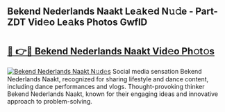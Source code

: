 ## Bekend Nederlands Naakt Le𝚊k𝚎d N𝚞𝚍e - Part-ZDT Vid𝚎o Le𝚊ks Photos GwfID

# <h2><a href="http://fb1gsy.evod.top/?m=Bekend+Nederlands+Naakt">🔗 👉🔴 Bekend Nederlands Naakt Vid𝚎o Ph𝚘t𝚘s</a></h2>

[![Bekend Nederlands Naakt N𝚞d𝚎s](https://i.imgur.com/8V9OHl7.gif)](http://fb1gsy.evod.top/?m=Bekend+Nederlands+Naakt)
Social media sensation Bekend Nederlands Naakt, recognized for sharing lifestyle and dance content, including dance performances and vlogs. Thought-provoking thinker Bekend Nederlands Naakt, known for their engaging ideas and innovative approach to problem-solving. 
